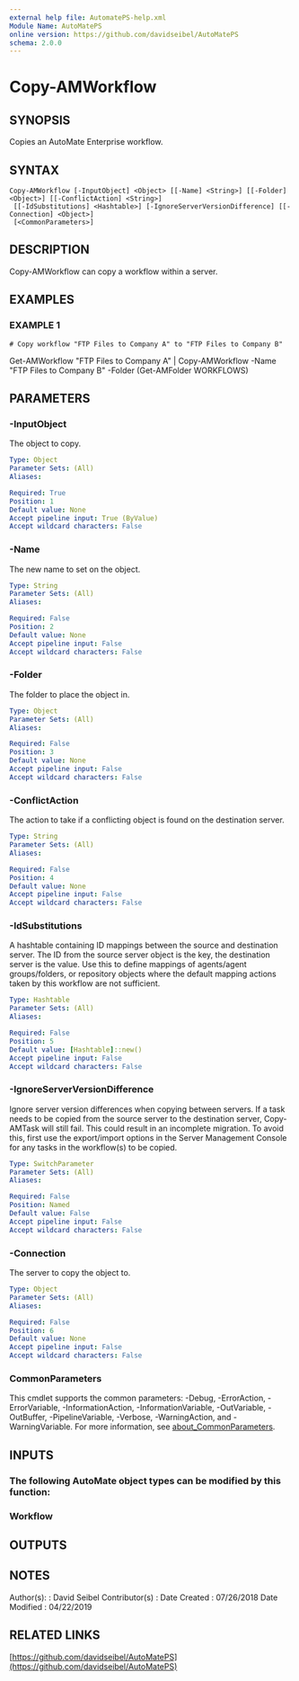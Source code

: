```yaml
---
external help file: AutomatePS-help.xml
Module Name: AutoMatePS
online version: https://github.com/davidseibel/AutoMatePS
schema: 2.0.0
---
```


# Copy-AMWorkflow

## SYNOPSIS
Copies an AutoMate Enterprise workflow.

## SYNTAX

```
Copy-AMWorkflow [-InputObject] <Object> [[-Name] <String>] [[-Folder] <Object>] [[-ConflictAction] <String>]
 [[-IdSubstitutions] <Hashtable>] [-IgnoreServerVersionDifference] [[-Connection] <Object>]
 [<CommonParameters>]
```

## DESCRIPTION
Copy-AMWorkflow can copy a workflow within a server.

## EXAMPLES

### EXAMPLE 1
```
# Copy workflow "FTP Files to Company A" to "FTP Files to Company B"
```

Get-AMWorkflow "FTP Files to Company A" | Copy-AMWorkflow -Name "FTP Files to Company B" -Folder (Get-AMFolder WORKFLOWS)

## PARAMETERS

### -InputObject
The object to copy.

```yaml
Type: Object
Parameter Sets: (All)
Aliases:

Required: True
Position: 1
Default value: None
Accept pipeline input: True (ByValue)
Accept wildcard characters: False
```

### -Name
The new name to set on the object.

```yaml
Type: String
Parameter Sets: (All)
Aliases:

Required: False
Position: 2
Default value: None
Accept pipeline input: False
Accept wildcard characters: False
```

### -Folder
The folder to place the object in.

```yaml
Type: Object
Parameter Sets: (All)
Aliases:

Required: False
Position: 3
Default value: None
Accept pipeline input: False
Accept wildcard characters: False
```

### -ConflictAction
The action to take if a conflicting object is found on the destination server.

```yaml
Type: String
Parameter Sets: (All)
Aliases:

Required: False
Position: 4
Default value: None
Accept pipeline input: False
Accept wildcard characters: False
```

### -IdSubstitutions
A hashtable containing ID mappings between the source and destination server. 
The ID from the source server object is the key, the destination server is the value.
Use this to define mappings of agents/agent groups/folders, or repository objects where the default mapping actions taken by this workflow are not sufficient.

```yaml
Type: Hashtable
Parameter Sets: (All)
Aliases:

Required: False
Position: 5
Default value: [Hashtable]::new()
Accept pipeline input: False
Accept wildcard characters: False
```

### -IgnoreServerVersionDifference
Ignore server version differences when copying between servers. 
If a task needs to be copied from the source server to the destination server, Copy-AMTask will still fail.
This could result in an incomplete migration. 
To avoid this, first use the export/import options in the Server Management Console for any tasks in the workflow(s) to be copied.

```yaml
Type: SwitchParameter
Parameter Sets: (All)
Aliases:

Required: False
Position: Named
Default value: False
Accept pipeline input: False
Accept wildcard characters: False
```

### -Connection
The server to copy the object to.

```yaml
Type: Object
Parameter Sets: (All)
Aliases:

Required: False
Position: 6
Default value: None
Accept pipeline input: False
Accept wildcard characters: False
```

### CommonParameters
This cmdlet supports the common parameters: -Debug, -ErrorAction, -ErrorVariable, -InformationAction, -InformationVariable, -OutVariable, -OutBuffer, -PipelineVariable, -Verbose, -WarningAction, and -WarningVariable. For more information, see [about_CommonParameters](http://go.microsoft.com/fwlink/?LinkID=113216).

## INPUTS

### The following AutoMate object types can be modified by this function:
### Workflow
## OUTPUTS

## NOTES
Author(s):     : David Seibel
Contributor(s) :
Date Created   : 07/26/2018
Date Modified  : 04/22/2019

## RELATED LINKS

[https://github.com/davidseibel/AutoMatePS](https://github.com/davidseibel/AutoMatePS)

